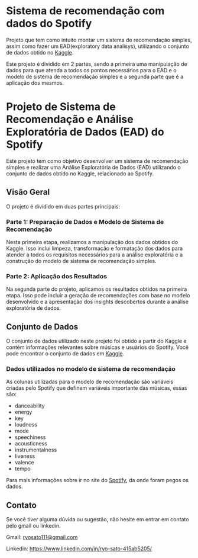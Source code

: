 # Sistema de recomendação com dados do Spotify
Projeto que tem como intuito montar um sistema de recomendação simples, assim como fazer um EAD(exploratory data analisys), utilizando o conjunto de dados obtido no [Kaggle](https://www.kaggle.com/datasets/yamaerenay/spotify-dataset-19212020-600k-tracks?sort=votes&select=tracks.csv).

Este projeto é dividido em 2 partes, sendo a primeira uma manipulação de dados para que atenda a todos os pontos necessários para o EAD e o modelo de sistema de recomendação simples e a segunda parte que é a aplicação dos mesmos.


# Projeto de Sistema de Recomendação e Análise Exploratória de Dados (EAD) do Spotify
Este projeto tem como objetivo desenvolver um sistema de recomendação simples e realizar uma Análise Exploratória de Dados (EAD) utilizando o conjunto de dados obtido no Kaggle, relacionado ao Spotify.

## Visão Geral
O projeto é dividido em duas partes principais:

### Parte 1: Preparação de Dados e Modelo de Sistema de Recomendação
Nesta primeira etapa, realizamos a manipulação dos dados obtidos do Kaggle. Isso inclui limpeza, transformação e formatação dos dados para atender a todos os requisitos necessários para a análise exploratória e a construção do modelo de sistema de recomendação simples.

### Parte 2: Aplicação dos Resultados
Na segunda parte do projeto, aplicamos os resultados obtidos na primeira etapa. Isso pode incluir a geração de recomendações com base no modelo desenvolvido e a apresentação dos insights descobertos durante a análise exploratória de dados.

## Conjunto de Dados
O conjunto de dados utilizado neste projeto foi obtido a partir do Kaggle e contém informações relevantes sobre músicas e usuários do Spotify. Você pode encontrar o conjunto de dados em [Kaggle](https://www.kaggle.com/datasets/yamaerenay/spotify-dataset-19212020-600k-tracks?sort=votes&select=tracks.csv).

### Dados utilizados no modelo de sistema de recomendação
As colunas utilizadas para o modelo de recomendação são variáveis criadas pelo Spotify que definem variáveis importante das músicas, essas são: 
* danceability
* energy
* key
* loudness
* mode
* speechiness
* acousticness
* instrumentalness
* liveness
* valence
* tempo

Para mais informações sobre ir no site do [Spotify]([https://www.kaggle.com/datasets/yamaerenay/spotify-dataset-19212020-600k-tracks?sort=votes&select=tracks.csv](https://developer.spotify.com/documentation/web-api/reference/get-audio-features)), da onde foram pegos os dados.
## Contato
Se você tiver alguma dúvida ou sugestão, não hesite em entrar em contato pelo gmail ou linkedin.

Gmail: ryosato111@gmail.com

Linkedin: https://www.linkedin.com/in/ryo-sato-415ab5205/
